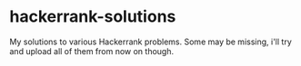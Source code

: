 # hackerrank-solutions
My solutions to various Hackerrank problems. Some may be missing, i'll try and upload all of them from now on though.
